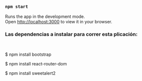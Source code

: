 
### `npm start`

Runs the app in the development mode.\
Open [http://localhost:3000](http://localhost:3000) to view it in your browser.

### Las dependencias a instalar para correr esta plicación:
<br>

$ npm install bootstrap

$ npm install react-router-dom

$ npm install sweetalert2